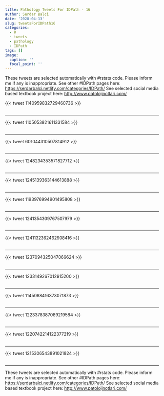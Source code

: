 ```yaml
---
title: Pathology Tweets For IDPath - 16
author: Serdar Balci
date: '2020-04-13'
slug: tweetsForIDPath16
categories:
  - R
  - tweets
  - pathology
  - IDPath
tags: []
image:
  caption: ''
  focal_point: ''
---
```



These tweets are selected automatically with #rstats code. Please inform me if any is inappropriate.
See other #IDPath pages here: https://serdarbalci.netlify.com/categories/IDPath/ 
See selected social media based textbook project here: http://www.patolojinotlari.com/

{{< tweet 1140959832729460736 >}}
<br>
<br>
<hr>
{{< tweet 1105053821611331584 >}}
<br>
<br>
<hr>
{{< tweet 601044310507814912 >}}
<br>
<br>
<hr>
{{< tweet 1248234353571827712 >}}
<br>
<br>
<hr>
{{< tweet 1245139363144613888 >}}
<br>
<br>
<hr>
{{< tweet 1193976994901495808 >}}
<br>
<br>
<hr>
{{< tweet 1241354309767507979 >}}
<br>
<br>
<hr>
{{< tweet 1241132362462908416 >}}
<br>
<br>
<hr>
{{< tweet 1237094325047066624 >}}
<br>
<br>
<hr>
{{< tweet 1233149267012915200 >}}
<br>
<br>
<hr>
{{< tweet 1145088416373071873 >}}
<br>
<br>
<hr>
{{< tweet 1223378387089219584 >}}
<br>
<br>
<hr>
{{< tweet 1220742214122377219 >}}
<br>
<br>
<hr>
{{< tweet 1215306543891021824 >}}
<br>
<br>
<hr>


These tweets are selected automatically with #rstats code. Please inform me if any is inappropriate.
See other #IDPath pages here: https://serdarbalci.netlify.com/categories/IDPath/ 
See selected social media based textbook project here: http://www.patolojinotlari.com/
